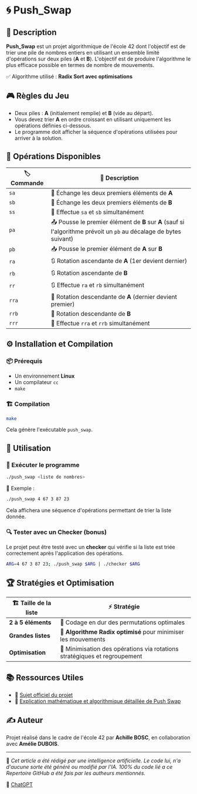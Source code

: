 # 🌀 Push_Swap

## 📌 Description
**Push_Swap** est un projet algorithmique de l'école 42 dont l'objectif est de trier une pile de nombres entiers en utilisant un ensemble limité d'opérations sur deux piles (**A** et **B**). L'objectif est de produire l'algorithme le plus efficace possible en termes de nombre de mouvements.

✅ Algorithme utilisé : **Radix Sort avec optimisations**

## 🎮 Règles du Jeu
- Deux piles : **A** (initialement remplie) et **B** (vide au départ).
- Vous devez trier **A** en ordre croissant en utilisant uniquement les opérations définies ci-dessous.
- Le programme doit afficher la séquence d'opérations utilisées pour arriver à la solution.

## 🔄 Opérations Disponibles

| 🏷️ Commande | 📜 Description |
|------------|--------------|
| `sa` | 🔄 Échange les deux premiers éléments de **A** |
| `sb` | 🔄 Échange les deux premiers éléments de **B** |
| `ss` | 🔄 Effectue `sa` et `sb` simultanément |
| `pa` | 📤 Pousse le premier élément de **B** sur **A** (sauf si l'algorithme prévoit un `pb` au décalage de bytes suivant) |
| `pb` | 📥 Pousse le premier élément de **A** sur **B** |
| `ra` | 🔃 Rotation ascendante de **A** (1er devient dernier) |
| `rb` | 🔃 Rotation ascendante de **B** |
| `rr` | 🔃 Effectue `ra` et `rb` simultanément |
| `rra` | 🔄 Rotation descendante de **A** (dernier devient premier) |
| `rrb` | 🔄 Rotation descendante de **B** |
| `rrr` | 🔄 Effectue `rra` et `rrb` simultanément |

## ⚙️ Installation et Compilation

### 📦 Prérequis
- Un environnement **Linux**
- Un compilateur `cc`
- `make`

### 🏗️ Compilation
```sh
make
```
Cela génère l'exécutable `push_swap`.

## 🚀 Utilisation

### 🎯 Exécuter le programme
```sh
./push_swap <liste de nombres>
```
📌 Exemple :
```sh
./push_swap 4 67 3 87 23
```
Cela affichera une séquence d'opérations permettant de trier la liste donnée.

### 🔍 Tester avec un Checker (bonus)
Le projet peut être testé avec un **checker** qui vérifie si la liste est triée correctement après l'application des opérations.

```sh
ARG=4 67 3 87 23; ./push_swap $ARG | ./checker $ARG
```

## 🏆 Stratégies et Optimisation

| 🏗️ Taille de la liste | ⚡ Stratégie |
|------------------|-------------|
| **2 à 5 éléments** | 🔹 Codage en dur des permutations optimales |
| **Grandes listes** | 🔹 **Algorithme Radix optimisé** pour minimiser les mouvements |
| **Optimisation** | 🔹 Minimisation des opérations via rotations stratégiques et regroupement |

## 📚 Ressources Utiles
- 📄 [Sujet officiel du projet](https://github.com/QwarkZ/42-subjects/blob/main/Push_Swap.pdf)
- 📘 [Explication mathématique et algorithmique détaillée de Push Swap](https://stackoverflow.com/questions/60021300/understanding-the-push-swap-algorithm-in-depth)

## ✍️ Auteur
Projet réalisé dans le cadre de l'école 42 par **Achille BOSC**, en collaboration avec **Amélie DUBOIS**.

---

📢 *Cet article a été rédigé par une intelligence artificielle. Le code lui, n'a d'aucune sorte été généré ou modifié par l'IA. 100% du code lié a ce Repertoire GitHub a été fais par les autheurs mentionnés.*

🔗 [ChatGPT](https://chat.openai.com/)
